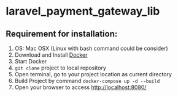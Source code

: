 # laravel_payment_gateway_lib

## Requirement for installation:
1. OS: Mac OSX (Linux with bash command could be consider)
2. Download and Install [Docker](https://store.docker.com/editions/community/docker-ce-desktop-mac)
3. Start Docker
4. `git clone` project to local repository
5. Open terminal, go to your project location as current directory
6. Build Project by command `docker-compose up -d --build`
7. Open your browser to access [http://localhost:8080/](http://localhost:8080/)